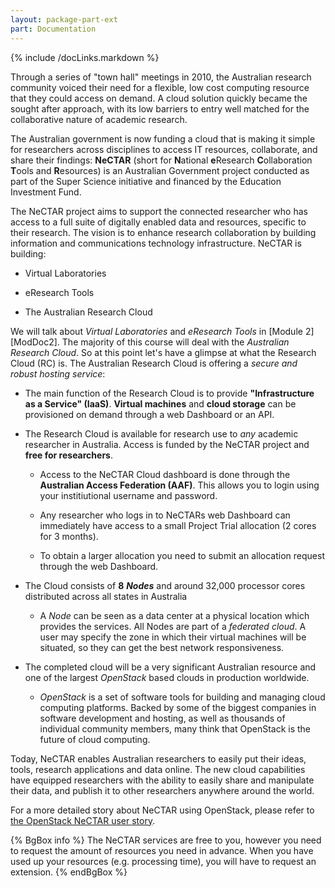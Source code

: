 ```yaml
---
layout: package-part-ext
part: Documentation 
---
```


{% include /docLinks.markdown %}

Through a series of "town hall" meetings in 2010, the Australian research community voiced their need for a flexible, low cost computing resource that they could access on demand. A cloud solution quickly became the sought after approach, with its low barriers to entry well matched for the collaborative nature of academic research.

The Australian government is now funding a cloud that is making it simple for researchers across disciplines to access IT resources, collaborate, and share their findings: **NeCTAR** (short for **N**ational **e**Research **C**ollaboration **T**ools and **R**esources) is an Australian Government project conducted as part of the Super Science initiative and financed by the Education Investment Fund. 

The NeCTAR project aims to support the connected researcher who has access to a full suite of digitally enabled data and resources, specific to their research. The vision is to enhance research collaboration by building information and communications technology infrastructure. NeCTAR is building:

* Virtual Laboratories	

* eResearch Tools

* The Australian Research Cloud

We will talk about *Virtual Laboratories* and *eResearch Tools* in [Module 2][ModDoc2]. 
The majority of this course will deal with the *Australian Research Cloud*. So at this point let's have a glimpse at what the Research Cloud (RC) is. 
The Australian Research Cloud is offering a *secure and robust hosting service*:

* The main function of the Research Cloud is to provide **"Infrastructure as a Service" (IaaS)**. **Virtual machines** and **cloud storage** can be provisioned on demand through a web Dashboard or an API.

* The Research Cloud is available for research use to *any* academic researcher in Australia. Access is funded by the NeCTAR project and **free for researchers**.

    * Access to the NeCTAR Cloud dashboard is done through the **Australian Access Federation (AAF)**. This allows you to login using your institiutional username and password.

    * Any researcher who logs in to NeCTARs web Dashboard can immediately have access to a small Project Trial allocation (2 cores for 3 months).

    * To obtain a larger allocation you need to submit an allocation request through the web Dashboard.

* The Cloud consists of **8** ***Nodes***  and around 32,000 processor cores distributed across all states in Australia

    * A *Node* can be seen as a data center at a physical location which provides the services. All Nodes are part of a *federated cloud*. A user may specify the zone in which their virtual machines will be situated, so they can get the best network responsiveness.    

* The completed cloud will be a very significant Australian resource and one of the largest *OpenStack* based clouds in production worldwide.

    * *OpenStack* is a set of software tools for building and managing cloud computing platforms. Backed by some of the biggest companies in software development and hosting, as well as thousands of individual community members, many think that OpenStack is the future of cloud computing.

Today, NeCTAR enables Australian researchers to easily put their ideas, tools, research applications and data online. The new cloud capabilities have equipped researchers with the ability to easily share and manipulate their data, and publish it to other researchers anywhere around the world.

For a more detailed story about NeCTAR using OpenStack, please refer to  
[the OpenStack NeCTAR user story](https://www.openstack.org/user-stories/nectar/).



{% BgBox info %}
The NeCTAR services are free to you, however you need to request the amount of resources you need in advance. When you have used up your resources (e.g. processing time), you will have to request an extension.
{% endBgBox %}

